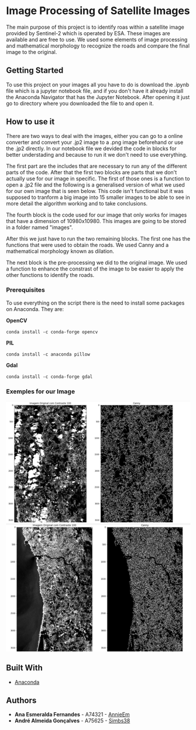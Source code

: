 # Image Processing of Satellite Images
The main purpose of this project is to identify roas within a satellite image provided by Sentinel-2 which is operated by ESA.
These images are available and are free to use.
We used some elements of image processing and mathematical morphology to recognize the roads and compare the final image to the original.

## Getting Started
To use this project on your images all you have to do is download the .ipynb file which is a jupyter notebook file, and if you don't have it already install the Anaconda Navigator that has the Jupyter Notebook. After opening it just go to directory where you downloaded the file to and open it.

## How to use it

There are two ways to deal with the images, either you can go to a online converter and convert your .jp2 image to a .png image beforehand or use the .jp2 directly. 
In our notebook file we devided the code in blocks for better understading and because to run it we don't need to use everything. 

The first part are the includes that are necessary to run any of the different parts of the code.
After that the first two blocks are parts that we don't actually use for our image in specific. The first of those ones is a function to open a .jp2 file and the following is a generalised version of what we used for our own image that is seen below. This code isn't functional but it was supposed to tranform a big image into 15 smaller images to be able to see in more detail the algorithm working and to take conclusions.

The fourth block is the code used for our image that only works for images that have a dimension of 10980x10980. This images are going to be stored in a folder named "images".

After this we just have to run the two remaining blocks. The first one has the functions that were used to obtain the roads. We used Canny and a mathematical morphology known as dilation.

The next block is the pre-processing we did to the original image. We used a function to enhance the constrast of the image to be easier to apply the other functions to identify the roads.

### Prerequisites

To use everything on the script there is the need to install some packages on Anaconda. They are:

**OpenCV**

```
conda install -c conda-forge opencv
```

**PIL**

```
conda install -c anaconda pillow 
```
**Gdal**

```
conda install -c conda-forge gdal 
```

### Exemples for our Image 
![Example 1](https://github.com/AnnieEm/TA/blob/master/exemplo1.PNG)
![Example 2](https://github.com/AnnieEm/TA/blob/master/exemplo2.PNG)

## Built With
* [Anaconda](https://anaconda.org/)

## Authors

* **Ana Esmeralda Fernandes** - A74321 - [AnnieEm](https://github.com/AnnieEm)
* **André Almeida Gonçalves** - A75625 - [Simbs38](https://github.com/Simbs38)
